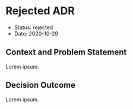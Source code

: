 # Rejected ADR

- Status: rejected
- Date: 2020-10-29

## Context and Problem Statement

Lorem ipsum.

## Decision Outcome

Lorem ipsum.

